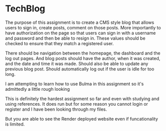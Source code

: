 # TechBlog

The purpose of this assignment is to create a CMS style blog that allows users to sign in, create posts, comment on those posts.
More importantly to have authorization on the page so that users can sign in with a username and password and then be able to resign in.
These values should be checked to ensure that they match a registered user.

There should be navigation between the homepage, the dashboard and the log out pages.
And blog posts should have the author, when it was created, and the date and time it was made.
Should also be able to update any previous blog post.
Should automatically log out if the user is idle for too long.

I am attempting to learn how to use Bulma in this assignment so it's admittedly a little rough looking

This is definitely the hardest assignment so far and even with studying and using references.
It does run but for some reason you cannot login or register and I have been looking through my files. 

But you are able to see the Render deployed website even if funcationality is limited.